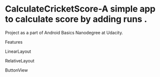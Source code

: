 # CalculateCricketScore-A simple app to calculate score by adding runs .
Project as a part of Android Basics Nanodegree at Udacity.

Features

LinearLayout

RelativeLayout

ButtonView

